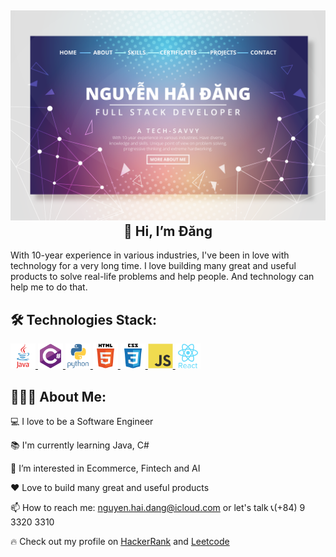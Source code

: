 <h2 align="center">
    <img src="./banner.png">
    <br> 
    👋 Hi, I’m Đăng
    <br>
</h2> 
<p>
 With 10-year experience in various industries, I've been in love with technology for a very long time. I love building many great and useful products to solve real-life problems and help people. And technology can help me to do that.
</p>

<h2 align="left">🛠️ Technologies Stack:</h2>
<p align="left">
    <a href="#" target="_blank">
        <img src="https://raw.githubusercontent.com/devicons/devicon/master/icons/java/java-original-wordmark.svg" alt="java" width="40" height="40"/>
    </a>
    <a href="#" target="_blank">
        <img src="https://raw.githubusercontent.com/devicons/devicon/master/icons/csharp/csharp-original.svg" alt="csharp" width="40" height="40"/>
    </a>
    <a href="#" target="_blank">
        <img src="https://raw.githubusercontent.com/devicons/devicon/master/icons/python/python-original-wordmark.svg" alt="python" width="40" height="40"/>
    </a>
    <a href="#" target="_blank"> 
        <img src="https://raw.githubusercontent.com/devicons/devicon/master/icons/html5/html5-original-wordmark.svg" alt="html5" width="40" height="40"/>
    </a>
    <a href="#" target="_blank">
        <img src="https://raw.githubusercontent.com/devicons/devicon/master/icons/css3/css3-original-wordmark.svg" alt="css3" width="40" height="40"/>
    </a>
    <a href="#" target="_blank">
        <img src="https://raw.githubusercontent.com/devicons/devicon/master/icons/javascript/javascript-original.svg" alt="javascript" width="40" height="40"/>
    </a>
    <a href="#" target="_blank">
        <img src="https://raw.githubusercontent.com/devicons/devicon/master/icons/react/react-original-wordmark.svg" alt="react" width="40" height="40"/>
    </a>
</p>

<h2 align="left">👨🏻‍💻 About Me:</h2>

:computer: I love to be a Software Engineer

:books: I'm currently learning Java, C#

:eyes: I’m interested in Ecommerce, Fintech and AI

:heart: Love to build many great and useful products

:mailbox: How to reach me: nguyen.hai.dang@icloud.com or let's talk :telephone_receiver:(+84) 9 3320 3310

:fire: Check out my profile on [HackerRank](https://www.hackerrank.com/nguyen_hai_dang) and [Leetcode](https://leetcode.com/derekn/)
